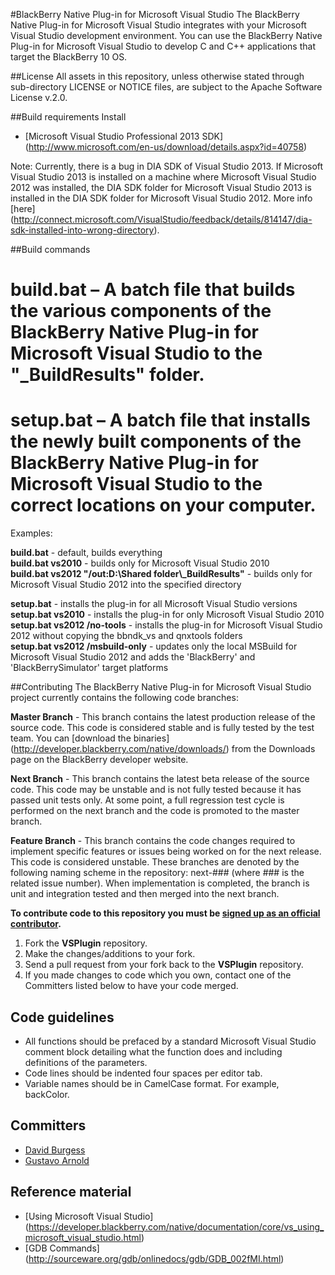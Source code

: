 #BlackBerry Native Plug-in for Microsoft Visual Studio
The BlackBerry Native Plug-in for Microsoft Visual Studio integrates with your Microsoft Visual Studio development environment. You can use the BlackBerry Native Plug-in for Microsoft Visual Studio to develop C and C++ applications that target the BlackBerry 10 OS.

##License
All assets in this repository, unless otherwise stated through sub-directory LICENSE or NOTICE files, are subject to the Apache Software License v.2.0.

##Build requirements
Install
* [Microsoft Visual Studio Professional 2013 SDK] (http://www.microsoft.com/en-us/download/details.aspx?id=40758)

Note: Currently, there is a bug in DIA SDK of Visual Studio 2013.
If Microsoft Visual Studio 2013 is installed on a machine where Microsoft Visual Studio 2012 was installed, the DIA SDK folder for Microsoft Visual Studio 2013 is installed in the DIA SDK folder for Microsoft Visual Studio 2012.
More info [here] (http://connect.microsoft.com/VisualStudio/feedback/details/814147/dia-sdk-installed-into-wrong-directory).

##Build commands
# build.bat – A batch file that builds the various components of the BlackBerry Native Plug-in for Microsoft Visual Studio to the "_BuildResults" folder.
# setup.bat – A batch file that installs the newly built components of the BlackBerry Native Plug-in for Microsoft Visual Studio to the correct locations on your computer. 

Examples:  

 **build.bat** - default, builds everything  
 **build.bat vs2010** - builds only for Microsoft Visual Studio 2010  
 **build.bat vs2012 "/out:D:\Shared folder\\_BuildResults"** - builds only for Microsoft Visual Studio 2012 into the specified directory  
 
 **setup.bat** - installs the plug-in for all Microsoft Visual Studio versions  
 **setup.bat vs2010** - installs the plug-in for only Microsoft Visual Studio 2010  
 **setup.bat vs2012 /no-tools** - installs the plug-in for Microsoft Visual Studio 2012 without copying the bbndk_vs and qnxtools folders  
 **setup.bat vs2012 /msbuild-only** - updates only the local MSBuild for Microsoft Visual Studio 2012 and adds the 'BlackBerry' and 'BlackBerrySimulator' target platforms

##Contributing
The BlackBerry Native Plug-in for Microsoft Visual Studio project currently contains the following code branches: 

**Master Branch** - This branch contains the latest production release of the source code. This code is considered stable and is fully tested by the test team. You can [download the binaries] (http://developer.blackberry.com/native/downloads/) from the Downloads page on the BlackBerry developer website.   

**Next Branch** - This branch contains the latest beta release of the source code. This code may be unstable and is not fully tested because it has passed unit tests only. At some point, a full regression test cycle is performed on the next branch and the code is promoted to the master branch.

**Feature Branch** - This branch contains the code changes required to implement specific features or issues being worked on for the next release. This code is considered unstable. These branches are denoted by the following naming scheme in the repository: next-### (where ### is the related issue number). When implementation is completed, the branch is unit and integration tested and then merged into the next branch.

**To contribute code to this repository you must be [signed up as an official contributor](http://blackberry.github.com/howToContribute.html).**

1. Fork the **VSPlugin** repository.
2. Make the changes/additions to your fork.
3. Send a pull request from your fork back to the **VSPlugin** repository.
4. If you made changes to code which you own, contact one of the Committers listed below to have your code merged.

## Code guidelines
* All functions should be prefaced by a standard Microsoft Visual Studio comment block detailing what the function does and including definitions of the parameters.
* Code lines should be indented four spaces per editor tab.
* Variable names should be in CamelCase format. For example, backColor.

## Committers
* [David Burgess](http://github.com/dbrgss)
* [Gustavo Arnold](http://github.com/guarnold)

## Reference material
* [Using Microsoft Visual Studio] (https://developer.blackberry.com/native/documentation/core/vs_using_microsoft_visual_studio.html)
* [GDB Commands] (http://sourceware.org/gdb/onlinedocs/gdb/GDB_002fMI.html)
